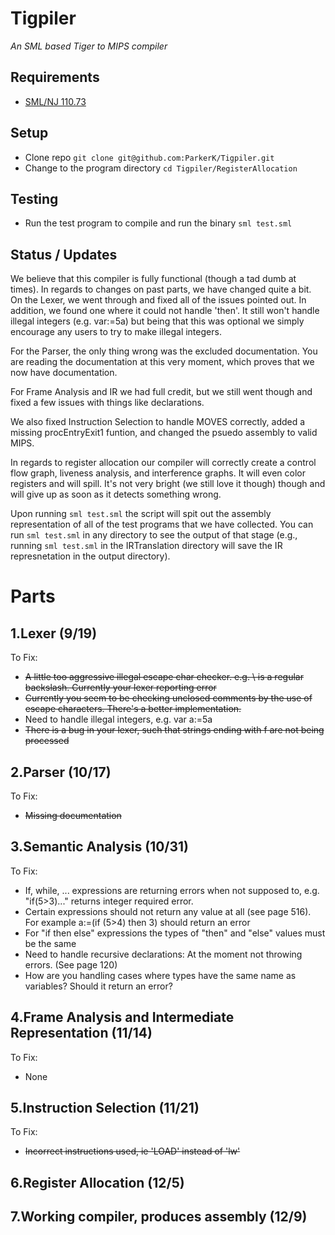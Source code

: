 Tigpiler
========
*An SML based Tiger to MIPS compiler*

Requirements  
------------
+ [SML/NJ 110.73](http://www.smlnj.org/dist/working/110.73/index.html)

Setup
-----
+ Clone repo `git clone git@github.com:ParkerK/Tigpiler.git`
+ Change to the program directory `cd Tigpiler/RegisterAllocation`

Testing
-------
+ Run the test program to compile and run the binary `sml test.sml`

Status / Updates
----------------
We believe that this compiler is fully functional (though a tad dumb at times). In regards to
changes on past parts, we have changed quite a bit. On the Lexer, we went through and fixed all
of the issues pointed out. In addition, we found one where it could not handle 'then'. It still
won't handle illegal integers (e.g. var:=5a) but being that this was optional we simply encourage
any users to try to make illegal integers. 

For the Parser, the only thing wrong was the excluded documentation. You are reading the documentation
at this very moment, which proves that we now have documentation.

For Frame Analysis and IR we had full credit, but we still went though and fixed a few issues with
things like declarations.

We also fixed Instruction Selection to handle MOVES correctly, added a missing procEntryExit1 funtion,
and changed the psuedo assembly to valid MIPS.

In regards to register allocation our compiler will correctly create a control flow graph, liveness
analysis, and interference graphs. It will even color registers and will spill. It's not very bright
(we still love it though) though and will give up as soon as it detects something wrong.

Upon running `sml test.sml` the script will spit out the assembly representation of all of the test programs
that we have collected. You can run `sml test.sml` in any directory to see the output of that stage (e.g., running
`sml test.sml` in the IRTranslation directory will save the IR represnetation in the output directory). 



Parts
=====
1.Lexer (9/19)
---------------
To Fix:  

+ <del> A little too aggressive illegal escape char checker. e.g. \\ is a regular backslash. Currently your lexer reporting error </del>  
+ <del> Currently you seem to be checking unclosed comments by the use of escape characters. There's a better implementation. </del>
+ Need to handle illegal integers, e.g. var a:=5a
+ <del> There is a bug in your lexer, such that strings ending with f are not being processed </del>

2.Parser (10/17)
----------------
To Fix:  

+ <del> Missing documentation </del>

3.Semantic Analysis (10/31)
---------------------------
To Fix:  

+ If, while, ... expressions are returning errors when not supposed to, e.g. "if(5>3)..." returns integer required error.
+ Certain expressions should not return any value at all (see page 516). For example a:=(if (5>4) then 3) should return an error
+ For "if then else" expressions the types of "then" and "else" values must be the same
+ Need to handle recursive declarations: At the moment not throwing errors. (See page 120)
+ How are you handling cases where types have the same name as variables? Should it return an error?

4.Frame Analysis and Intermediate Representation (11/14)  
--------------------------------------------------------
To Fix:  

+ None

5.Instruction Selection (11/21)  
--------------------------------
To Fix:  

+ <del> Incorrect instructions used, ie 'LOAD' instead of 'lw' </del>

6.Register Allocation (12/5)  
----------------------------

7.Working compiler, produces assembly (12/9)  
--------------------------------------------
